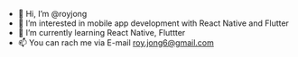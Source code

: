 - 👋 Hi, I’m @royjong
- 👀 I’m interested in mobile app development with React Native and Flutter
- 🌱 I’m currently learning React Native, Fluttter
- 📫 You can rach me via E-mail roy.jong6@gmail.com 

<!---
royjong/royjong is a ✨ special ✨ repository because its `README.md` (this file) appears on your GitHub profile.
You can click the Preview link to take a look at your changes.
--->
